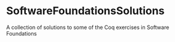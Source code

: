 # SoftwareFoundationsSolutions
A collection of solutions to some of the Coq exercises in Software Foundations
